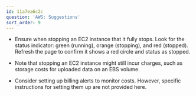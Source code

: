 ```yaml
---
id: 11a7ea6c2c
question: 'AWS: Suggestions'
sort_order: 9
---
```


- Ensure when stopping an EC2 instance that it fully stops. Look for the status indicator: green (running), orange (stopping), and red (stopped). Refresh the page to confirm it shows a red circle and status as stopped.
  
- Note that stopping an EC2 instance might still incur charges, such as storage costs for uploaded data on an EBS volume.
  
- Consider setting up billing alerts to monitor costs. However, specific instructions for setting them up are not provided here.